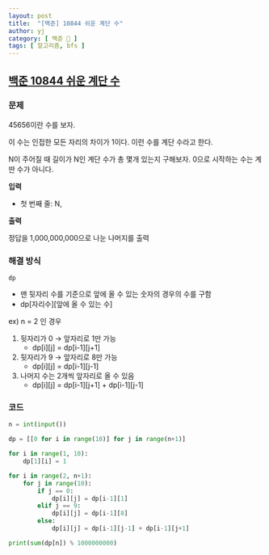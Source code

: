 ```yaml
---
layout: post
title:  "[백준] 10844 쉬운 계단 수"
author: yj
category: [ 백준 📝 ]
tags: [ 알고리즘, bfs ]
---
```


## [백준 10844 쉬운 계단 수](https://www.acmicpc.net/problem/10844)

### 문제

45656이란 수를 보자.

이 수는 인접한 모든 자리의 차이가 1이다. 이런 수를 계단 수라고 한다.

N이 주어질 때 길이가 N인 계단 수가 총 몇개 있는지 구해보자. 0으로 시작하는 수는 계딴 수가 아니다.

**입력**

- 첫 번째 줄: N,

**출력**

 정답을 1,000,000,000으로 나눈 나머지를 출력

### 해결 방식

`dp`
- 맨 뒷자리 수를 기준으로 앞에 올 수 있는 숫자의 경우의 수를 구함
- dp[자리수][앞에 올 수 있는 수]

ex) n = 2 인 경우

1. 뒷자리가 0 → 앞자리로 1만 가능
    - dp[i][j] = dp[i-1][j+1]
2. 뒷자리가 9 → 앞자리로 8만 가능
    - dp[i][j] = dp[i-1][j-1]
3. 나머지 수는 2개씩 앞자리로 올 수 있음
    - dp[i][j] = dp[i-1][j+1] + dp[i-1][j-1]

### 코드

```python
n = int(input())

dp = [[0 for i in range(10)] for j in range(n+1)]

for i in range(1, 10):
    dp[1][i] = 1

for i in range(2, n+1):
    for j in range(10):
        if j == 0:
            dp[i][j] = dp[i-1][1]
        elif j == 9:
            dp[i][j] = dp[i-1][8]
        else:
            dp[i][j] = dp[i-1][j-1] + dp[i-1][j+1]

print(sum(dp[n]) % 1000000000)
```